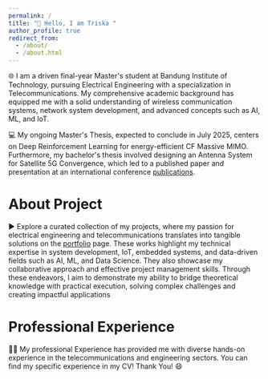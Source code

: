 ```yaml
---
permalink: /
title: "👋 Hello, I am Triska "
author_profile: true
redirect_from: 
  - /about/
  - /about.html
---
```


🌐 I am a driven final-year Master's student at Bandung Institute of Technology, pursuing Electrical Engineering with a specialization in Telecommunications. My comprehensive academic background has equipped me with a solid understanding of wireless communication systems, network system development, and advanced concepts such as AI, ML, and IoT.

💻 My ongoing Master's Thesis, expected to conclude in July 2025, centers on Deep Reinforcement Learning for energy-efficient CF Massive MIMO. 
Furthermore, my bachelor's thesis involved designing an Antenna System for Satellite 5G Convergence, which led to a published paper and presentation at an international conference [publications](https://triskacahayati.github.io/publications/).
 

About Project
======
▶️ Explore a curated collection of my projects, where my passion for electrical engineering and telecommunications translates into tangible solutions on the [portfolio](https://triskacahayati.github.io/portfolio/) page. These works highlight my technical expertise in system development, IoT, embedded systems, and data-driven fields such as AI, ML, and Data Science. They also showcase my collaborative approach and effective project management skills. Through these endeavors, I aim to demonstrate my ability to bridge theoretical knowledge with practical execution, solving complex challenges and creating impactful applications

Professional Experience
======
👩‍💼 My professional Experience has provided me with diverse hands-on experience in the telecommunications and engineering sectors. You can find my specific experience in my CV! 
Thank You! 😄
